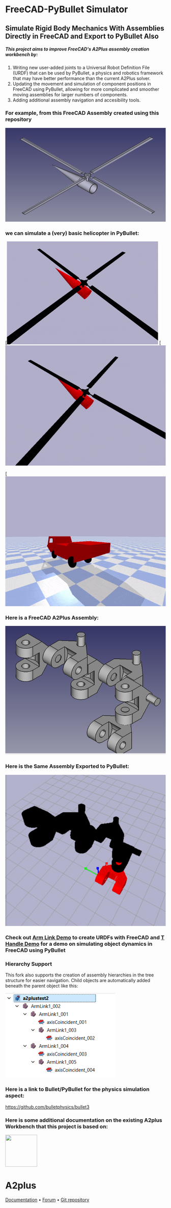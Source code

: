 # FreeCAD-PyBullet Simulator

## Simulate Rigid Body Mechanics With Assemblies Directly in FreeCAD and Export to PyBullet Also
##### This project aims to improve FreeCAD's A2Plus assembly creation workbench by:

1. Writing new user-added joints to a Universal Robot Definition File (URDF) that can be used by PyBullet, a physics and robotics framework that may have better performance than the current A2Plus solver.
2. Updating the movement and simulation of component positions in FreeCAD using PyBullet, allowing for more complicated and smoother moving assemblies for larger numbers of components.
3. Adding additional assembly navigation and accesibility tools.

### For example, from this FreeCAD Assembly created using this repository
![Image](Example_Assemblies/HelicopterAssembly2/SimpleHelicopter.png)

### we can simulate a (very) basic helicopter in PyBullet:
[![Watch the video](Example_Assemblies/HelicopterAssembly2/BladeAngles.gif)
[![Watch the video](Example_Assemblies/HelicopterAssembly2/BladeSpin.gif)


[![Watch the video](Example_Assemblies/CraneAssembly/TruckDemo3.gif)

### Here is a FreeCAD A2Plus Assembly:
![Image](freecadchain.png)

### Here is the Same Assembly Exported to PyBullet:
![Image](pybulletchain.png)

### Check  out [Arm Link Demo](https://github.com/VallesMarinerisExplorer/A2plus/tree/master/Example_Assemblies/ArmLinkDemo) to create URDFs with FreeCAD and [T Handle Demo](https://github.com/VallesMarinerisExplorer/A2plus/tree/master/FreeCAD_PyBullet_Integration_Demo) for a demo on simulating object dynamics in FreeCAD using PyBullet

### Hierarchy Support
This fork also supports the creation of assembly hierarchies in the tree structure for easier navigation. Child objects are automatically added beneath the parent object like this:

![Image](Hierarchy.png)

### Here is a link to Bullet/PyBullet for the physics simulation aspect:
https://github.com/bulletphysics/bullet3

### Here is some additional documentation on the existing A2plus Workbench that this project is based on:

<a href="https://github.com/kbwbe/A2plus"><img src="https://github.com/kbwbe/A2plus/blob/master/icons/a2p_Workbench.svg" height="100px" width="100px"></a>
# A2plus
[Documentation](https://wiki.freecadweb.org/A2plus_Workbench) • 
[Forum](https://forum.freecadweb.org/viewtopic.php?f=20&t=29207) •
[Git repository](https://github.com/kbwbe/A2plus)
